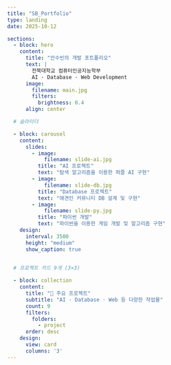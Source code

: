 ```yaml
---
title: "SB_Portfolio"
type: landing
date: 2025-10-12

sections:
  - block: hero
    content:
      title: "안수빈의 개발 포트폴리오"
      text: |
        전북대학교 컴퓨터인공지능학부  
        AI · Database · Web Development  
      image:
        filename: main.jpg
        filters:
          brightness: 0.4
      align: center

  # 슬라이더

  - block: carousel
    content:
      slides:
        - image:
            filename: slide-ai.jpg
          title: "AI 프로젝트"
          text: "탐색 알고리즘을 이용한 퍼즐 AI 구현"
        - image:
            filename: slide-db.jpg
          title: "Database 프로젝트"
          text: "애견인 커뮤니티 DB 설계 및 구현"
        - image:
            filename: slide-py.jpg
          title: "파이썬 개발"
          text: "파이썬을 이용한 게임 개발 및 알고리즘 구현"
    design:
      interval: 3500
      height: "medium"
      show_caption: true

  
  # 프로젝트 카드 9개 (3×3)

  - block: collection
    content:
      title: "📂 주요 프로젝트"
      subtitle: "AI · Database · Web 등 다양한 작업물"
      count: 9
      filters:
        folders:
          - project
      order: desc
    design:
      view: card
      columns: '3'
---
```

